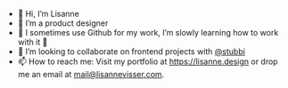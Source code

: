 - 👋 Hi, I’m Lisanne
- 👀 I’m a product designer
- 🌱 I sometimes use Github for my work, I’m slowly learning how to work with it 🙌
- 💞️ I’m looking to collaborate on frontend projects with [@stubbi](https://github.com/stubbi)
- 📫 How to reach me: Visit my portfolio at https://lisanne.design or drop me an email at [mail@lisannevisser.com](mailto:mail@lisannevisser.com).

<!---
lisannevisser/lisannevisser is a ✨ special ✨ repository because its `README.md` (this file) appears on your GitHub profile.
You can click the Preview link to take a look at your changes.
--->
